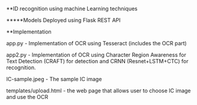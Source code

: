 **ID recognition using machine Learning techniques

*****Models Deployed using Flask REST API

**Implementation

app.py -  Implementation of OCR using Tesseract (includes the OCR part)

app2.py - Implementation of OCR using  Character Region Awareness for Text Detection (CRAFT) for detection and CRNN (Resnet+LSTM+CTC) for recognition. 

IC-sample.jpeg - The sample IC image

templates/upload.html - the web page that allows user to choose IC image and use the OCR
